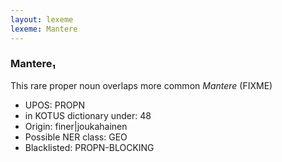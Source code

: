 ```yaml
---
layout: lexeme
lexeme: Mantere
---
```


###  Mantere₁

This rare proper noun overlaps more common *Mantere* (FIXME)
* UPOS:  PROPN
* in KOTUS dictionary under:  48
* Origin:  finer|joukahainen
* Possible NER class:  GEO
* Blacklisted:  PROPN-BLOCKING

